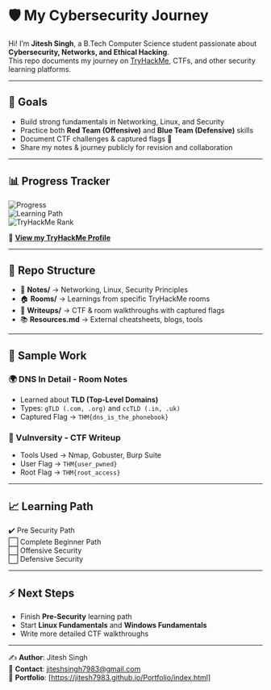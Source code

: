 # 🛡️ My Cybersecurity Journey  

Hi! I’m **Jitesh Singh**, a B.Tech Computer Science student passionate about **Cybersecurity, Networks, and Ethical Hacking**.  
This repo documents my journey on [TryHackMe](https://tryhackme.com), CTFs, and other security learning platforms.  

---

## 🚀 Goals
- Build strong fundamentals in Networking, Linux, and Security  
- Practice both **Red Team (Offensive)** and **Blue Team (Defensive)** skills  
- Document CTF challenges & captured flags 🚩  
- Share my notes & journey publicly for revision and collaboration  

---

## 📊 Progress Tracker  

![Progress](https://img.shields.io/badge/Rooms%20Completed-10-brightgreen)  
![Learning Path](https://img.shields.io/badge/Learning%20Path-Pre%20Security-blue)  
![TryHackMe Rank](https://img.shields.io/badge/TryHackMe%20Rank-Top%20%25-orange)  

🔗 **[View my TryHackMe Profile](https://tryhackme.com/p/JiteshSinghh)**  

---

## 📂 Repo Structure  

- 📝 **Notes/** → Networking, Linux, Security Principles  
- 🏠 **Rooms/** → Learnings from specific TryHackMe rooms  
- 🎯 **Writeups/** → CTF & room walkthroughs with captured flags  
- 📚 **Resources.md** → External cheatsheets, blogs, tools  

---

## 🧩 Sample Work  

### 🌍 DNS In Detail - Room Notes
- Learned about **TLD (Top-Level Domains)**  
- Types: `gTLD (.com, .org)` and `ccTLD (.in, .uk)`  
- Captured Flag → `THM{dns_is_the_phonebook}`  

### 🔐 Vulnversity - CTF Writeup
- Tools Used → Nmap, Gobuster, Burp Suite  
- User Flag → `THM{user_pwned}`  
- Root Flag → `THM{root_access}`  

---

## 📈 Learning Path  

✔️ Pre Security Path  
⬜ Complete Beginner Path  
⬜ Offensive Security  
⬜ Defensive Security  

---

## ⚡ Next Steps
- Finish **Pre-Security** learning path  
- Start **Linux Fundamentals** and **Windows Fundamentals**  
- Write more detailed CTF walkthroughs  

---

✍️ **Author**: Jitesh Singh  
📧 **Contact**: jiteshsingh7983@gmail.com  
🔗 **Portfolio**: [https://jitesh7983.github.io/Portfolio/index.html]  
